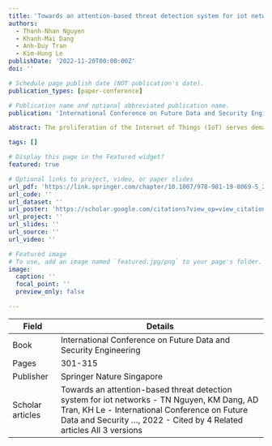 ```yaml
---
title: 'Towards an attention-based threat detection system for iot networks'
authors:
  - Thanh-Nhan Nguyen
  - Khanh-Mai Dang
  - Anh-Duy Tran
  - Kim-Hung Le
publishDate: '2022-11-20T00:00:00Z'
doi: ''

# Schedule page publish date (NOT publication's date).
publication_types: [paper-conference]

# Publication name and optional abbreviated publication name.
publication: 'International Conference on Future Data and Security Engineering'

abstract: The proliferation of the Internet of Things (IoT) serves demands in our life ranging from smart homes and smart cities to manufacturing and many other industries. As a result of the massive deployment of IoT devices, the risk of cyber-attacks on these devices also increases. The limitation in computing resources of IoT devices stops people from directly operating antivirus software on them. Therefore, these devices are vulnerable to cyber-attacks. In this research, we present our novel approach that could be applied to construct a lightweight Network Intrusion Detection System (NIDS) on IoT gateways. We utilize TabNet-the Google’s recently developed model for tabular data-as our detection model. The evaluation results on BOT-IoT and UNSW-NB15 datasets prove the ability of our proposal in intrusion detection tasks with the accuracy of 98,53% and 99,43%. Finally, we experiment with our approach on the …

tags: []

# Display this page in the Featured widget?
featured: true

# Optional links to project, video, or paper slides
url_pdf: 'https://link.springer.com/chapter/10.1007/978-981-19-8069-5_20'
url_code: ''
url_dataset: ''
url_poster: 'https://scholar.google.com/citations?view_op=view_citation&hl=en&user=6bDvWw0AAAAJ&pagesize=100&citation_for_view=6bDvWw0AAAAJ:dhFuZR0502QC'
url_project: ''
url_slides: ''
url_source: ''
url_video: ''

# Featured image
# To use, add an image named `featured.jpg/png` to your page's folder.
image:
  caption: ''
  focal_point: ''
  preview_only: false

---
```


|Field|Details|
|-----|-------|
|Book|International Conference on Future Data and Security Engineering|
|Pages|301-315|
|Publisher|Springer Nature Singapore|
|Scholar articles|Towards an attention-based threat detection system for iot networks - TN Nguyen, KM Dang, AD Tran, KH Le - International Conference on Future Data and Security …, 2022 - Cited by 4 Related articles All 3 versions|
